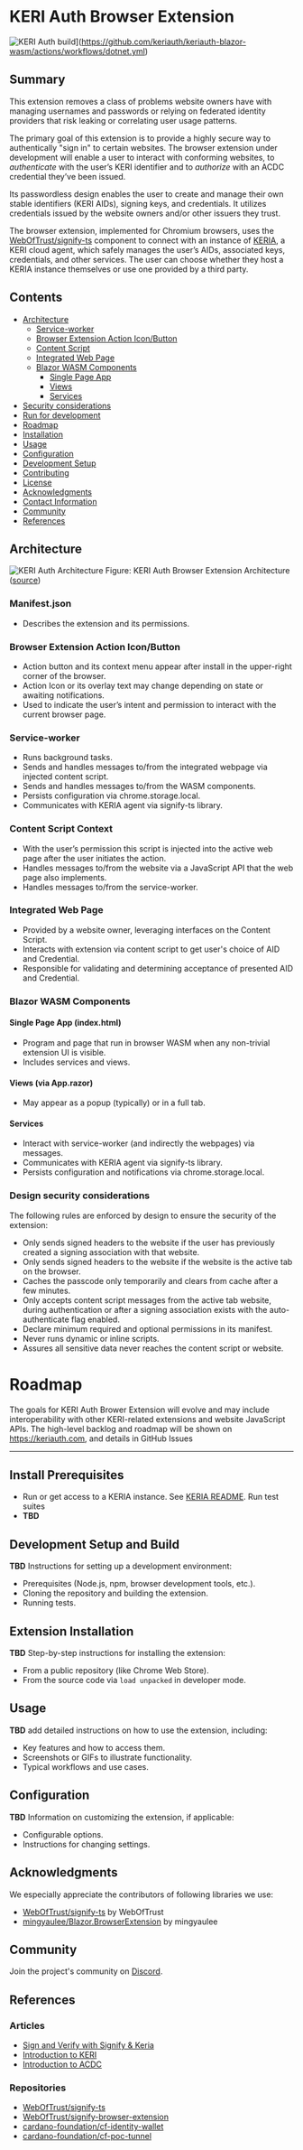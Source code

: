 # KERI Auth Browser Extension

![KERI Auth build](https://github.com/keriauth/keriauth-blazor-wasm/actions/workflows/dotnet.yml/badge.svg)](https://github.com/keriauth/keriauth-blazor-wasm/actions/workflows/dotnet.yml)

## Summary
This extension removes a class of problems website owners have with managing usernames and passwords or relying on federated identity providers that risk leaking or correlating user usage patterns. 

The primary goal of this extension is to provide a highly secure way to authentically "sign in" to certain websites. The browser extension under development will enable a user to interact with conforming websites, to *authenticate* with the user’s KERI identifier and to *authorize* with an ACDC credential they’ve been issued. 

Its passwordless design enables the user to create and manage their own stable identifiers (KERI AIDs), signing keys, and credentials. It utilizes credentials issued by the website owners and/or other issuers they trust.

The browser extension, implemented for Chromium browsers, uses the [WebOfTrust/signify-ts](https://github.com/weboftrust/signify-ts) component to connect with an instance of [KERIA](https://github.com/weboftrust/keria), a KERI cloud agent, which safely manages the user’s AIDs, associated keys, credentials, and other services. The user can choose whether they host a KERIA instance themselves or use one provided by a third party.

## Contents
- [Architecture](#architecture) 
  - [Service-worker](#service-worker)
  - [Browser Extension Action Icon/Button](#browser-extension-action-iconbutton)
  - [Content Script](#content-script)
  - [Integrated Web Page](#integrated-web-page)
  - [Blazor WASM Components](#blazor-wasm-components)
    - [Single Page App](#single-page-app)
    - [Views](#views)
    - [Services](#services)
- [Security considerations](#security-considerations)
- [Run for development](#run-for-development)
- [Roadmap](#roadmap)
- [Installation](#installation)
- [Usage](#usage)
- [Configuration](#configuration)
- [Development Setup](#development-setup)
- [Contributing](#contributing)
- [License](#license)
- [Acknowledgments](#acknowledgments)
- [Contact Information](#contact-information)
- [Community](#community)
- [References](#references)

## Architecture
![KERI Auth Architecture](KERIAuthArchitecture.jpg)
Figure: KERI Auth Browser Extension Architecture ([source](https://docs.google.com/drawings/d/1xICKkvaJkS4IrOGcj_3GidkKHu1VcIrzGCN_vJSvAv4))
<!-- The browser extension is composed of the following components: -->

### Manifest.json
* Describes the extension and its permissions.

### Browser Extension Action Icon/Button
* Action button and its context menu appear after install in the upper-right corner of the browser.
* Action Icon or its overlay text may change depending on state or awaiting notifications.
* Used to indicate the user’s intent and permission to interact with the current browser page.

### Service-worker
* Runs background tasks.
* Sends and handles messages to/from the integrated webpage via injected content script.
* Sends and handles messages to/from the WASM components.
* Persists configuration via chrome.storage.local.
* Communicates with KERIA agent via signify-ts library.

### Content Script Context
* With the user’s permission this script is injected into the active web page after the user initiates the action.
* Handles messages to/from the website via a JavaScript API that the web page also implements.
* Handles messages to/from the service-worker.

### Integrated Web Page
* Provided by a website owner, leveraging interfaces on the Content Script.
* Interacts with extension via content script to get user's choice of AID and Credential.
* Responsible for validating and determining acceptance of presented AID and Credential.

### Blazor WASM Components

#### Single Page App (index.html)
* Program and page that run in browser WASM when any non-trivial extension UI is visible.
* Includes services and views.

#### Views (via App.razor)
* May appear as a popup (typically) or in a full tab.

#### Services
* Interact with service-worker (and indirectly the webpages) via messages.
* Communicates with KERIA agent via signify-ts library.
* Persists configuration and notifications via chrome.storage.local.

### Design security considerations
The following rules are enforced by design to ensure the security of the extension:
* Only sends signed headers to the website if the user has previously created a signing association with that website.
* Only sends signed headers to the website if the website is the active tab on the browser.
* Caches the passcode only temporarily and clears from cache after a few minutes.
* Only accepts content script messages from the active tab website, during authentication or after a signing association exists with the auto-authenticate flag enabled.
* Declare minimum required and optional permissions in its manifest.
* Never runs dynamic or inline scripts.
* Assures all sensitive data never reaches the content script or website.

# Roadmap
The goals for KERI Auth Brower Extension will evolve and may include interoperability with other KERI-related extensions and website JavaScript APIs. The high-level backlog and roadmap will be shown on https://keriauth.com, and details in GitHub Issues
<hr/>

## Install Prerequisites
* Run or get access to a KERIA instance. See [KERIA README](https://github.com/WebOfTrust/keria/blob/main/README.md). Run test suites
* **TBD**

## Development Setup and Build
**TBD** Instructions for setting up a development environment:
- Prerequisites (Node.js, npm, browser development tools, etc.).
- Cloning the repository and building the extension.
- Running tests.

## Extension Installation
**TBD** Step-by-step instructions for installing the extension:
- From a public repository (like Chrome Web Store).
- From the source code via `load unpacked` in developer mode.

## Usage
**TBD** add detailed instructions on how to use the extension, including:
- Key features and how to access them.
- Screenshots or GIFs to illustrate functionality.
- Typical workflows and use cases.

## Configuration
**TBD** Information on customizing the extension, if applicable:
- Configurable options.
- Instructions for changing settings.

<!-- 
## Contributing
Guidelines for contributing to the project:
- How to submit issues and pull requests.
- Coding standards and best practices.
- Code of conduct and community guidelines.
-->

## Acknowledgments
We especially appreciate the contributors of following libraries we use:
* [WebOfTrust/signify-ts](https://github.com/webOfTrust/signify-ts/) by WebOfTrust
* [mingyaulee/Blazor.BrowserExtension](https://github.com/mingyaulee/Blazor.BrowserExtension) by mingyaulee
<!-- TODO See acknowledgements file for other 3rd parties utilized -->

<!--
## Contact Information
Contact information for the project maintainer(s):
- Email, GitHub profiles, or social media links.
-->

## Community
Join the project's community on [Discord](https://discord.gg/Va79ag9RCw).

## References
### Articles
* [Sign and Verify with Signify & Keria](https://medium.com/finema/keri-tutorial-sign-and-verify-with-signify-keria-833dabfd356b)
* [Introduction to KERI](https://medium.com/finema/the-hitchhikers-guide-to-keri-part-1-51371f655bba)
* [Introduction to ACDC](https://medium.com/finema/the-hitchhikers-guide-to-acdc-part-1-4b3b3b3b3b3b)
### Repositories
* [WebOfTrust/signify-ts](https://github.com/WebOfTrust/signify-ts)
* [WebOfTrust/signify-browser-extension](https://github.com/WebOfTrust/signify-browser-extension)
* [cardano-foundation/cf-identity-wallet](https://github.com/cardano-foundation/cf-identity-wallet)
* [cardano-foundation/cf-poc-tunnel](https://github.com/cardano-foundation/cf-poc-tunnel)
